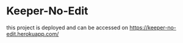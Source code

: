 # Keeper-No-Edit

this project is deployed and can be accessed on https://keeper-no-edit.herokuapp.com/
